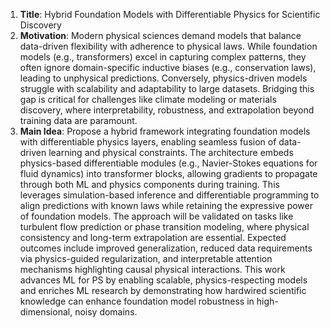 1. **Title**: Hybrid Foundation Models with Differentiable Physics for Scientific Discovery  
2. **Motivation**: Modern physical sciences demand models that balance data-driven flexibility with adherence to physical laws. While foundation models (e.g., transformers) excel in capturing complex patterns, they often ignore domain-specific inductive biases (e.g., conservation laws), leading to unphysical predictions. Conversely, physics-driven models struggle with scalability and adaptability to large datasets. Bridging this gap is critical for challenges like climate modeling or materials discovery, where interpretability, robustness, and extrapolation beyond training data are paramount.  
3. **Main Idea**: Propose a hybrid framework integrating foundation models with differentiable physics layers, enabling seamless fusion of data-driven learning and physical constraints. The architecture embeds physics-based differentiable modules (e.g., Navier-Stokes equations for fluid dynamics) into transformer blocks, allowing gradients to propagate through both ML and physics components during training. This leverages simulation-based inference and differentiable programming to align predictions with known laws while retaining the expressive power of foundation models. The approach will be validated on tasks like turbulent flow prediction or phase transition modeling, where physical consistency and long-term extrapolation are essential. Expected outcomes include improved generalization, reduced data requirements via physics-guided regularization, and interpretable attention mechanisms highlighting causal physical interactions. This work advances ML for PS by enabling scalable, physics-respecting models and enriches ML research by demonstrating how hardwired scientific knowledge can enhance foundation model robustness in high-dimensional, noisy domains.